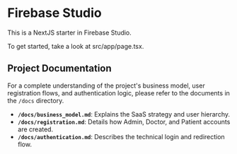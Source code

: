 # Firebase Studio

This is a NextJS starter in Firebase Studio.

To get started, take a look at src/app/page.tsx.

## Project Documentation

For a complete understanding of the project's business model, user registration flows, and authentication logic, please refer to the documents in the `/docs` directory.

-   **`/docs/business_model.md`**: Explains the SaaS strategy and user hierarchy.
-   **`/docs/registration.md`**: Details how Admin, Doctor, and Patient accounts are created.
-   **`/docs/authentication.md`**: Describes the technical login and redirection flow.
